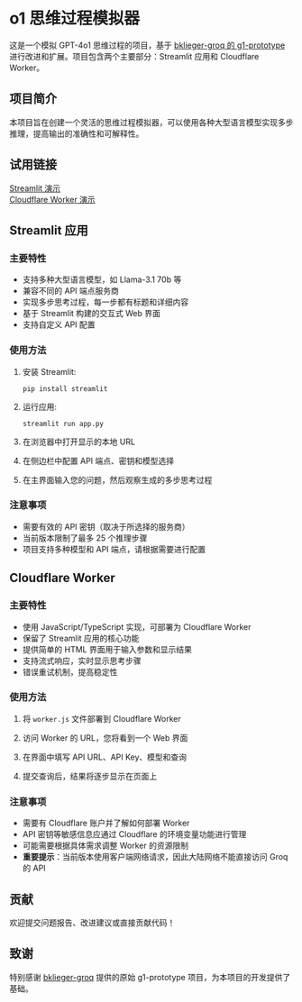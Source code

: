 # o1 思维过程模拟器

这是一个模拟 GPT-4o1 思维过程的项目，基于 [bklieger-groq 的 g1-prototype](https://github.com/bklieger-groq/g1) 进行改进和扩展。项目包含两个主要部分：Streamlit 应用和 Cloudflare Worker。

## 项目简介

本项目旨在创建一个灵活的思维过程模拟器，可以使用各种大型语言模型实现多步推理，提高输出的准确性和可解释性。

## 试用链接

[Streamlit 演示](https://o1s.leez.tech)  
[Cloudflare Worker 演示](https://o1.leez.tech)

## Streamlit 应用

### 主要特性

- 支持多种大型语言模型，如 Llama-3.1 70b 等
- 兼容不同的 API 端点服务商
- 实现多步思考过程，每一步都有标题和详细内容
- 基于 Streamlit 构建的交互式 Web 界面
- 支持自定义 API 配置

### 使用方法

1. 安装 Streamlit:
   ```
   pip install streamlit
   ```

2. 运行应用:
   ```
   streamlit run app.py
   ```

3. 在浏览器中打开显示的本地 URL

4. 在侧边栏中配置 API 端点、密钥和模型选择

5. 在主界面输入您的问题，然后观察生成的多步思考过程

### 注意事项

- 需要有效的 API 密钥（取决于所选择的服务商）
- 当前版本限制了最多 25 个推理步骤
- 项目支持多种模型和 API 端点，请根据需要进行配置

## Cloudflare Worker

### 主要特性

- 使用 JavaScript/TypeScript 实现，可部署为 Cloudflare Worker
- 保留了 Streamlit 应用的核心功能
- 提供简单的 HTML 界面用于输入参数和显示结果
- 支持流式响应，实时显示思考步骤
- 错误重试机制，提高稳定性

### 使用方法

1. 将 `worker.js` 文件部署到 Cloudflare Worker

2. 访问 Worker 的 URL，您将看到一个 Web 界面

3. 在界面中填写 API URL、API Key、模型和查询

4. 提交查询后，结果将逐步显示在页面上

### 注意事项

- 需要有 Cloudflare 账户并了解如何部署 Worker
- API 密钥等敏感信息应通过 Cloudflare 的环境变量功能进行管理
- 可能需要根据具体需求调整 Worker 的资源限制
- **重要提示**：当前版本使用客户端网络请求，因此大陆网络不能直接访问 Groq 的 API

## 贡献

欢迎提交问题报告、改进建议或直接贡献代码！

## 致谢

特别感谢 [bklieger-groq](https://github.com/bklieger-groq) 提供的原始 g1-prototype 项目，为本项目的开发提供了基础。
